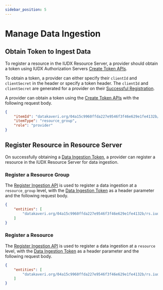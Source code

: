 ```yaml
---
sidebar_position: 5
---
```

 
# Manage Data Ingestion

## Obtain Token to Ingest Data
To register a resource in the IUDX Resource Server, a provider should obtain a token using IUDX Authorization Servers [Create Token APIs](https://authorization.iudx.org.in/apis#operation/post-auth-v1-token).

To obtain a token, a provider can either specify their `clientId` and `clientSecret` in the header or specify a token header. The `clientId` and `clientSecret` are generated for a provider on their [Successful Registration](https://docs.iudx.org.in/docs/registration#successful-registration-and-client-id-client-secret).

A provider can obtain a token using the [Create Token APIs](https://authorization.iudx.org.in/apis#operation/post-auth-v1-token) with the following request body.
```json
{
	"itemId": "datakaveri.org/04a15c9960ffda227e9546f3f46e629e1fe4132b/rs.iudx.org.in/pune-env-aqm",
	"itemType": "resource_group",
	"role": "provider"
}
```

## Register Resource in Resource Server
On successfully obtaining a [Data Ingestion Token](https://docs.iudx.org.in/docs/Provider/provider_register_resource_server#obtain-token-to-ingest-data), a provider can register a resource in the IUDX Resource Server for data ingestion.

### Register a Resource Group
The [Register Ingestion API](https://rs.iudx.org.in/apis#operation/registeradapter) is used to register a data ingestion at a `resource_group` level, with the [Data Ingestion Token](https://docs.iudx.org.in/docs/Provider/provider_register_resource_server#obtain-token-to-ingest-data) as a header parameter and the following request body.
```json
{
    "entities": [
        "datakaveri.org/04a15c9960ffda227e9546f3f46e629e1fe4132b/rs.iudx.org.in/pune-env-aqm"
    ]
}
```

### Register a Resource
The [Register Ingestion API](https://rs.iudx.org.in/apis#operation/registeradapter) is used to register a data ingestion at a `resource` level, with the [Data Ingestion Token](https://docs.iudx.org.in/docs/Provider/provider_register_resource_server#obtain-token-to-ingest-data) as a header parameter and the following request body.
```json
{
    "entities": [
        "datakaveri.org/04a15c9960ffda227e9546f3f46e629e1fe4132b/rs.iudx.org.in/pune-env-aqm/aqm-device-id-577"
    ]
}
```
